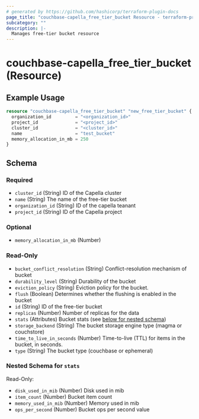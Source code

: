 ```yaml
---
# generated by https://github.com/hashicorp/terraform-plugin-docs
page_title: "couchbase-capella_free_tier_bucket Resource - terraform-provider-couchbase-capella"
subcategory: ""
description: |-
  Manages free-tier bucket resource
---
```


# couchbase-capella_free_tier_bucket (Resource)



## Example Usage

```terraform
resource "couchbase-capella_free_tier_bucket" "new_free_tier_bucket" {
  organization_id         = "<organization_id>"
  project_id              = "<project_id>"
  cluster_id              = "<cluster_id>"
  name                    = "test_bucket"
  memory_allocation_in_mb = 250
}
```

<!-- schema generated by tfplugindocs -->
## Schema

### Required

- `cluster_id` (String) ID of the Capella cluster
- `name` (String) The name of the free-tier bucket
- `organization_id` (String) ID of the capella teanant
- `project_id` (String) ID of the Capella project

### Optional

- `memory_allocation_in_mb` (Number)

### Read-Only

- `bucket_conflict_resolution` (String) Conflict-resolution mechanism of bucket
- `durability_level` (String) Durability of the bucket
- `eviction_policy` (String) Eviction policy for the bucket.
- `flush` (Boolean) Determines whether the flushing is enabled in the bucket
- `id` (String) ID of the free-tier bucket
- `replicas` (Number) Number of replicas for the data
- `stats` (Attributes) Bucket stats (see [below for nested schema](#nestedatt--stats))
- `storage_backend` (String) The bucket storage engine type (magma or couchstore)
- `time_to_live_in_seconds` (Number) Time-to-live (TTL) for items in the bucket, in seconds.
- `type` (String) The bucket type (couchbase or ephemeral)

<a id="nestedatt--stats"></a>
### Nested Schema for `stats`

Read-Only:

- `disk_used_in_mib` (Number) Disk used in mib
- `item_count` (Number) Bucket item count
- `memory_used_in_mib` (Number) Memory used in mib
- `ops_per_second` (Number) Bucket ops per second value
